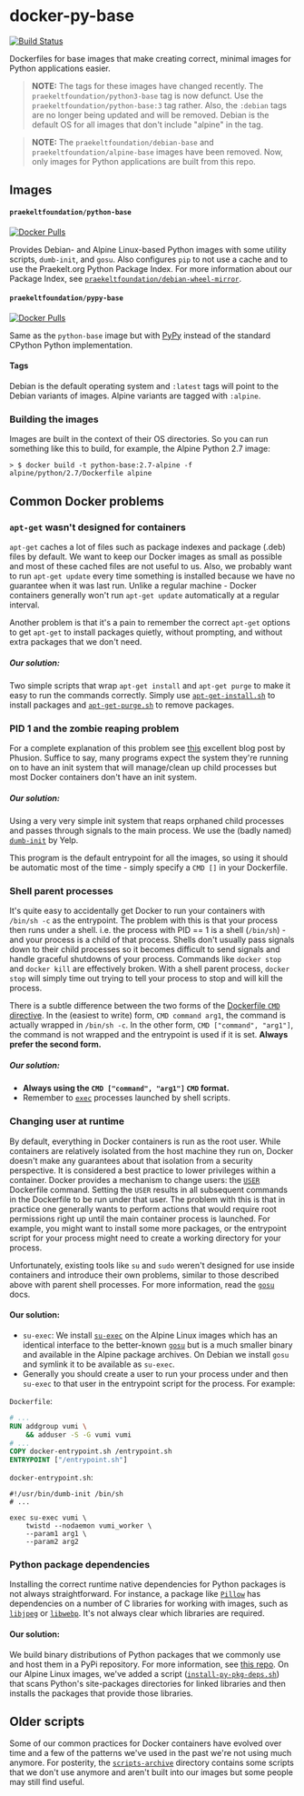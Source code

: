 # docker-py-base
[![Build Status](https://img.shields.io/travis/praekeltfoundation/docker-py-base/master.svg?style=flat-square)](https://travis-ci.org/praekeltfoundation/docker-py-base)

Dockerfiles for base images that make creating correct, minimal images for Python applications easier.

> **NOTE:** The tags for these images have changed recently. The `praekeltfoundation/python3-base` tag is now defunct. Use the `praekeltfoundation/python-base:3` tag rather. Also, the `:debian` tags are no longer being updated and will be removed. Debian is the default OS for all images that don't include "alpine" in the tag.

> **NOTE:** The `praekeltfoundation/debian-base` and `praekeltfoundation/alpine-base` images have been removed. Now, only images for Python applications are built from this repo.

## Images
#### `praekeltfoundation/python-base`
[![Docker Pulls](https://img.shields.io/docker/pulls/praekeltfoundation/python-base.svg?style=flat-square)](https://hub.docker.com/r/praekeltfoundation/python-base/)

Provides Debian- and Alpine Linux-based Python images with some utility scripts, `dumb-init`, and `gosu`. Also configures `pip` to not use a cache and to use the Praekelt.org Python Package Index. For more information about our Package Index, see [`praekeltfoundation/debian-wheel-mirror`](https://github.com/praekeltfoundation/debian-wheel-mirror).

#### `praekeltfoundation/pypy-base`
[![Docker Pulls](https://img.shields.io/docker/pulls/praekeltfoundation/pypy-base.svg?style=flat-square)](https://hub.docker.com/r/praekeltfoundation/pypy-base/)

Same as the `python-base` image but with [PyPy](http://pypy.org) instead of the standard CPython Python implementation.

#### Tags
Debian is the default operating system and `:latest` tags will point to the Debian variants of images. Alpine variants are tagged with `:alpine`.

### Building the images
Images are built in the context of their OS directories. So you can run something like this to build, for example, the Alpine Python 2.7 image:

```
> $ docker build -t python-base:2.7-alpine -f alpine/python/2.7/Dockerfile alpine
```

## Common Docker problems
### `apt-get` wasn't designed for containers
`apt-get` caches a lot of files such as package indexes and package (.deb) files by default. We want to keep our Docker images as small as possible and most of these cached files are not useful to us. Also, we probably want to run `apt-get update` every time something is installed because we have no guarantee when it was last run. Unlike a regular machine - Docker containers generally won't run `apt-get update` automatically at a regular interval.

Another problem is that it's a pain to remember the correct `apt-get` options to get `apt-get` to install packages quietly, without prompting, and without extra packages that we don't need.

##### Our solution:
Two simple scripts that wrap `apt-get install` and `apt-get purge` to make it easy to run the commands correctly. Simply use [`apt-get-install.sh`](debian/scripts/apt-get-install.sh) to install packages and [`apt-get-purge.sh`](debian/scripts/apt-get-purge.sh) to remove packages.

### PID 1 and the zombie reaping problem
For a complete explanation of this problem see [this](https://blog.phusion.nl/2015/01/20/docker-and-the-pid-1-zombie-reaping-problem/) excellent blog post by Phusion. Suffice to say, many programs expect the system they're running on to have an init system that will manage/clean up child processes but most Docker containers don't have an init system.

##### Our solution:
Using a very very simple init system that reaps orphaned child processes and passes through signals to the main process. We use the (badly named) [`dumb-init`](https://github.com/Yelp/dumb-init) by Yelp.

This program is the default entrypoint for all the images, so using it should be automatic most of the time - simply specify a `CMD []` in your Dockerfile.

### Shell parent processes
It's quite easy to accidentally get Docker to run your containers with `/bin/sh -c` as the entrypoint. The problem with this is that your process then runs under a shell. i.e. the process with PID == 1 is a shell (`/bin/sh`) - and your process is a child of that process. Shells don't usually pass signals down to their child processes so it becomes difficult to send signals and handle graceful shutdowns of your process. Commands like `docker stop` and `docker kill` are effectively broken. With a shell parent process, `docker stop` will simply time out trying to tell your process to stop and will kill the process.

There is a subtle difference between the two forms of the [Dockerfile `CMD` directive](https://docs.docker.com/engine/reference/builder/#cmd). In the (easiest to write) form, `CMD command arg1`, the command is actually wrapped in `/bin/sh -c`. In the other form, `CMD ["command", "arg1"]`, the command is not wrapped and the entrypoint is used if it is set. **Always prefer the second form.**

##### Our solution:
* **Always using the `CMD ["command", "arg1"]` `CMD` format.**
* Remember to [`exec`](http://www.grymoire.com/Unix/Sh.html#uh-72) processes launched by shell scripts.

### Changing user at runtime
By default, everything in Docker containers is run as the root user. While containers are relatively isolated from the host machine they run on, Docker doesn't make any guarantees about that isolation from a security perspective. It is considered a best practice to lower privileges within a container. Docker provides a mechanism to change users: the [`USER`](https://docs.docker.com/engine/reference/builder/#/user) Dockerfile command. Setting the `USER` results in all subsequent commands in the Dockerfile to be run under that user. The problem with this is that in practice one generally wants to perform actions that would require root permissions right up until the main container process is launched. For example, you might want to install some more packages, or the entrypoint script for your process might need to create a working directory for your process.

Unfortunately, existing tools like `su` and `sudo` weren't designed for use inside containers and introduce their own problems, similar to those described above with parent shell processes. For more information, read the [`gosu`](https://github.com/tianon/gosu#why) docs.

#### Our solution:
* `su-exec`: We install [`su-exec`](https://github.com/ncopa/su-exec) on the Alpine Linux images which has an identical interface to the better-known [`gosu`](https://github.com/tianon/gosu) but is a much smaller binary and available in the Alpine package archives. On Debian we install `gosu` and symlink it to be available as `su-exec`.
* Generally you should create a user to run your process under and then `su-exec` to that user in the entrypoint script for the process. For example:

`Dockerfile`:
```dockerfile
# ...
RUN addgroup vumi \
    && adduser -S -G vumi vumi
# ...
COPY docker-entrypoint.sh /entrypoint.sh
ENTRYPOINT ["/entrypoint.sh"]
```

`docker-entrypoint.sh`:
```shell
#!/usr/bin/dumb-init /bin/sh
# ...

exec su-exec vumi \
    twistd --nodaemon vumi_worker \
    --param1 arg1 \
    --param2 arg2
```

### Python package dependencies
Installing the correct runtime native dependencies for Python packages is not always straightforward. For instance, a package like [`Pillow`](https://pypi.python.org/pypi/Pillow) has dependencies on a number of C libraries for working with images, such as [`libjpeg`](http://libjpeg.sourceforge.net) or [`libwebp`](https://chromium.googlesource.com/webm/libwebp). It's not always clear which libraries are required.

#### Our solution:
We build binary distributions of Python packages that we commonly use and host them in a PyPi repository. For more information, see [this repo](https://github.com/praekeltfoundation/debian-wheel-mirror). On our Alpine Linux images, we've added a script ([`install-py-pkg-deps.sh`](alpine/scripts/install-py-pkg-deps.sh)) that scans Python's site-packages directories for linked libraries and then installs the packages that provide those libraries.

## Older scripts
Some of our common practices for Docker containers have evolved over time and a few of the patterns we've used in the past we're not using much anymore. For posterity, the [`scripts-archive`](scripts-archive) directory contains some scripts that we don't use anymore and aren't built into our images but some people may still find useful.
